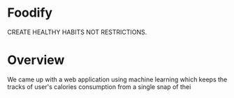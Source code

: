 # Foodify

CREATE HEALTHY HABITS NOT RESTRICTIONS.


# Overview

We came up with a web application using machine learning which keeps the tracks of user's calories consumption from a single snap of thei